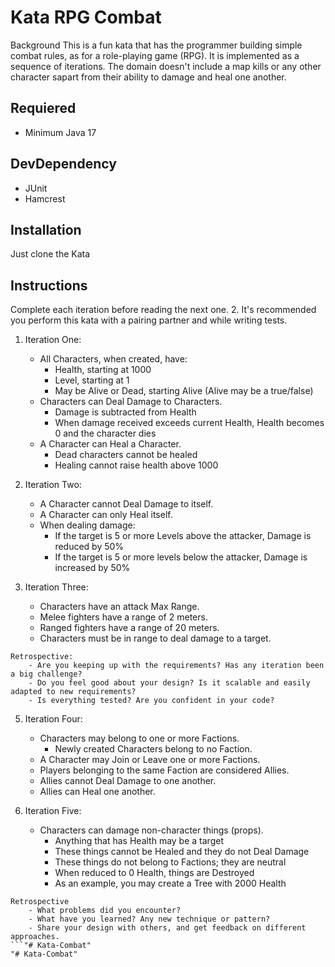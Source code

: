 
# Kata RPG Combat

Background This is a fun kata that has the programmer building simple combat rules, as for a role-playing game (RPG). It is implemented as a sequence of iterations. The domain doesn't include a map kills or any other character sapart from their ability to damage and heal one another.

## Requiered

- Minimum Java 17

## DevDependency

- JUnit
- Hamcrest

## Installation

Just clone the Kata

    
## Instructions
Complete each iteration before reading the next one. 2. It's recommended you perform this kata with a pairing partner and while writing tests.

1. Iteration One:
    - All Characters, when created, have:
        * Health, starting at 1000 
        * Level, starting at 1 
        * May be Alive or Dead, starting Alive (Alive may be a true/false) 
    - Characters can Deal Damage to Characters.
        * Damage is subtracted from Health 
        * When damage received exceeds current Health, Health becomes 0 and the character dies 
    - A Character can Heal a Character. 
        * Dead characters cannot be healed 
        * Healing cannot raise health above 1000

2. Iteration Two:
    - A Character cannot Deal Damage to itself.
    - A Character can only Heal itself. 
    - When dealing damage:
        * If the target is 5 or more Levels above the attacker, Damage is reduced by 50% 
        * If the target is 5 or more levels below the attacker, Damage is increased by 50%

3. Iteration Three:
    - Characters have an attack Max Range. 
    - Melee fighters have a range of 2 meters. 
    - Ranged fighters have a range of 20 meters. 
    - Characters must be in range to deal damage to a target.

```
Retrospective:
    - Are you keeping up with the requirements? Has any iteration been a big challenge?
    - Do you feel good about your design? Is it scalable and easily adapted to new requirements? 
    - Is everything tested? Are you confident in your code?
```

5. Iteration Four:
    - Characters may belong to one or more Factions.
        * Newly created Characters belong to no Faction. 
    - A Character may Join or Leave one or more Factions.
    - Players belonging to the same Faction are considered Allies.
    - Allies cannot Deal Damage to one another.
    - Allies can Heal one another.

6. Iteration Five:
    - Characters can damage non-character things (props).
        * Anything that has Health may be a target
        * These things cannot be Healed and they do not Deal Damage
        * These things do not belong to Factions; they are neutral
        * When reduced to 0 Health, things are Destroyed
        * As an example, you may create a Tree with 2000 Health

```
Retrospective 
    - What problems did you encounter? 
    - What have you learned? Any new technique or pattern? 
    - Share your design with others, and get feedback on different approaches.
```"# Kata-Combat" 
"# Kata-Combat" 
